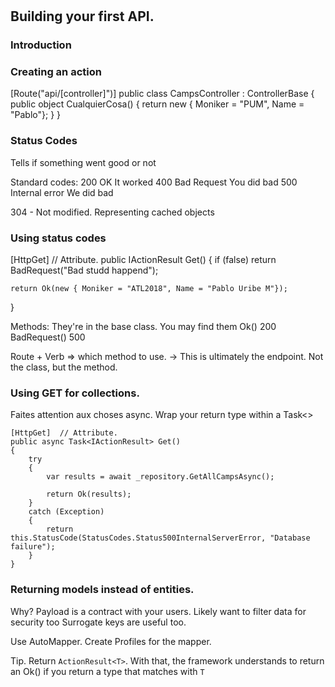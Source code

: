 #

## Building your first API.

### Introduction

### Creating an action

[Route("api/[controller]")]
public class CampsController : ControllerBase
{
  public object CualquierCosa() {
    return new { Moniker = "PUM", Name = "Pablo"};
  }
}

### Status Codes

Tells if something went good or not

Standard codes:
  200 OK                It worked
  400 Bad Request       You did bad
  500 Internal error    We did bad

304 - Not modified. Representing cached objects


### Using status codes

[HttpGet]   // Attribute.
public IActionResult Get()
{
    if (false)
        return BadRequest("Bad studd happend");

    return Ok(new { Moniker = "ATL2018", Name = "Pablo Uribe M"});
}

Methods: They're in the base class. You may find them
          Ok()                  200
          BadRequest()          500

Route + Verb => which method to use. -> This is ultimately the endpoint. Not the class, but the method.


### Using GET for collections.

Faites attention aux choses async. Wrap your return type within a Task<>
```
[HttpGet]  // Attribute.
public async Task<IActionResult> Get()
{
    try
    {
        var results = await _repository.GetAllCampsAsync();

        return Ok(results);
    }
    catch (Exception)
    {
        return this.StatusCode(StatusCodes.Status500InternalServerError, "Database failure");
    }
}
```


### Returning models instead of entities.

Why?
  Payload is a contract with your users.
  Likely want to filter data for security too
  Surrogate keys are useful too.

Use AutoMapper. Create Profiles for the mapper.

Tip. Return `ActionResult<T>`. With that, the framework understands to return an Ok() if you return a type that matches with `T`

### 
